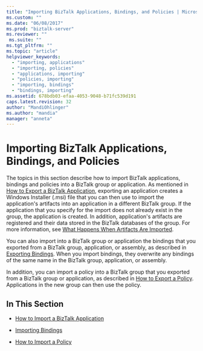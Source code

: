 ```yaml
---
title: "Importing BizTalk Applications, Bindings, and Policies | Microsoft Docs"
ms.custom: ""
ms.date: "06/08/2017"
ms.prod: "biztalk-server"
ms.reviewer: ""
 ms.suite: ""
ms.tgt_pltfrm: ""
ms.topic: "article"
helpviewer_keywords: 
  - "importing, applications"
  - "importing, policies"
  - "applications, importing"
  - "policies, importing"
  - "importing, bindings"
  - "bindings, importing"
ms.assetid: 678bdb03-efaa-4053-9048-b71fc539d191
caps.latest.revision: 32
author: "MandiOhlinger"
ms.author: "mandia"
manager: "anneta"
---
```

# Importing BizTalk Applications, Bindings, and Policies
The topics in this section describe how to import BizTalk applications, bindings and policies into a BizTalk group or application. As mentioned in [How to Export a BizTalk Application](../core/how-to-export-a-biztalk-application.md), exporting an application creates a Windows Installer (.msi) file that you can then use to import the application's artifacts into an application in a different BizTalk group. If the application that you specify for the import does not already exist in the group, the application is created. In addition, application's artifacts are registered and their data stored in the BizTalk databases of the group. For more information, see [What Happens When Artifacts Are Imported](../core/what-happens-when-artifacts-are-imported.md).  
  
 You can also import into a BizTalk group or application the bindings that you exported from a BizTalk group, application, or assembly, as described in [Exporting Bindings](../core/exporting-bindings6.md). When you import bindings, they overwrite any bindings of the same name in the BizTalk group, application, or assembly.  
  
 In addition, you can import a policy into a BizTalk group that you exported from a BizTalk group or application, as described in [How to Export a Policy](../core/how-to-export-a-policy.md). Applications in the new group can then use the policy.  
  
## In This Section  
  
-   [How to Import a BizTalk Application](../core/how-to-import-a-biztalk-application.md)  
  
-   [Importing Bindings](../core/importing-bindings2.md)  
  
-   [How to Import a Policy](../core/how-to-import-a-policy.md)